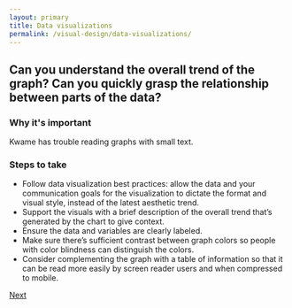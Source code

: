 ```yaml
---
layout: primary
title: Data visualizations
permalink: /visual-design/data-visualizations/
---
```


## Can you understand the overall trend of the graph? Can you quickly grasp the relationship between parts of the data?

### Why it's important
Kwame has trouble reading graphs with small text.

### Steps to take
- Follow data visualization best practices: allow the data and your communication goals for the visualization to dictate the format and visual style, instead of the latest aesthetic trend.
- Support the visuals with a brief description of the overall trend that’s generated by the chart to give context.
- Ensure the data and variables are clearly labeled.
- Make sure there’s sufficient contrast between graph colors so people with color blindness can distinguish the colors.
- Consider complementing the graph with a table of information so that it can be read more easily by screen reader users and when compressed to mobile.

<a class="usa-button button-next" href="{{ site.baseurl }}/visual-design/forms/">
  Next <i class="fa fa-chevron-right" aria-hidden="true"></i>
</a>
